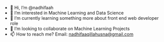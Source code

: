 - 👋 Hi, I’m @nadhifaah
- 👀 I’m interested in Machine Learning and Data Science
- 🌱 I’m currently learning something more about front end web developer role
- 💞️ I’m looking to collaborate on Machine Learning Projects
- 📫 How to reach me? Email: nadhifaaqillahusna@gmail.com

<!---
nadhifaah/nadhifaah is a ✨ special ✨ repository because its `README.md` (this file) appears on your GitHub profile.
You can click the Preview link to take a look at your changes.
--->
